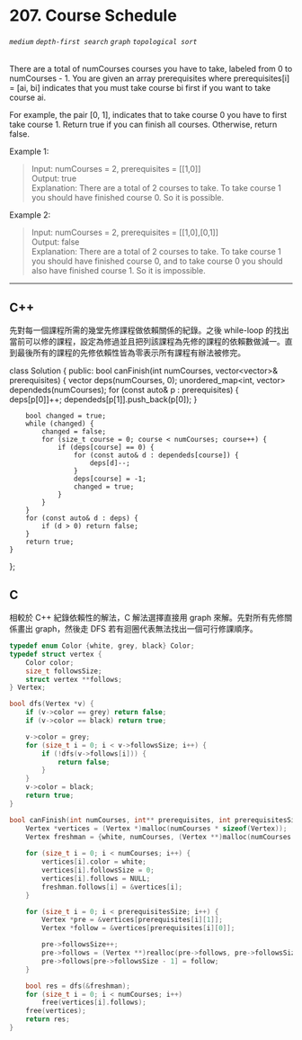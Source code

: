 # 207. Course Schedule
###### `medium` `depth-first search` `graph` `topological sort`

There are a total of numCourses courses you have to take, labeled from 0 to numCourses - 1. You are given an array prerequisites where prerequisites[i] = [ai, bi] indicates that you must take course bi first if you want to take course ai.

For example, the pair [0, 1], indicates that to take course 0 you have to first take course 1.
Return true if you can finish all courses. Otherwise, return false.

Example 1:
> Input: numCourses = 2, prerequisites = [[1,0]] <br>
Output: true <br>
Explanation: There are a total of 2 courses to take. 
To take course 1 you should have finished course 0. So it is possible.

Example 2:
> Input: numCourses = 2, prerequisites = [[1,0],[0,1]] <br>
Output: false <br>
Explanation: There are a total of 2 courses to take. 
To take course 1 you should have finished course 0, and to take course 0 you should also have finished course 1. So it is impossible.

---

## C++

先對每一個課程所需的幾堂先修課程做依賴關係的紀錄。之後 while-loop 的找出當前可以修的課程，設定為修過並且把列該課程為先修的課程的依賴數做減一。直到最後所有的課程的先修依賴性皆為零表示所有課程有辦法被修完。

class Solution {
public:
    bool canFinish(int numCourses, vector<vector<int>>& prerequisites) {
        vector<int> deps(numCourses, 0);
        unordered_map<int, vector<int>> dependeds(numCourses);
        for (const auto& p : prerequisites) {
            deps[p[0]]++;
            dependeds[p[1]].push_back(p[0]);
        }
        
        bool changed = true;
        while (changed) {
            changed = false;
            for (size_t course = 0; course < numCourses; course++) {
                if (deps[course] == 0) {
                    for (const auto& d : dependeds[course]) {
                        deps[d]--;
                    }
                    deps[course] = -1;
                    changed = true;
                }
            }
        }
        for (const auto& d : deps) {
            if (d > 0) return false;
        }
        return true;
    }
};


## C

相較於 C++ 紀錄依賴性的解法，C 解法選擇直接用 graph 來解。先對所有先修關係畫出 graph，然後走 DFS 若有迴圈代表無法找出一個可行修課順序。

```cpp
typedef enum Color {white, grey, black} Color;
typedef struct vertex {
    Color color;
    size_t followsSize;
    struct vertex **follows;
} Vertex;

bool dfs(Vertex *v) {
    if (v->color == grey) return false;
    if (v->color == black) return true;

    v->color = grey;
    for (size_t i = 0; i < v->followsSize; i++) {
        if (!dfs(v->follows[i])) {
            return false;
        }
    }
    v->color = black;
    return true;
}

bool canFinish(int numCourses, int** prerequisites, int prerequisitesSize, int* prerequisitesColSize) {
    Vertex *vertices = (Vertex *)malloc(numCourses * sizeof(Vertex));
    Vertex freshman = {white, numCourses, (Vertex **)malloc(numCourses * sizeof(Vertex *))};
    
    for (size_t i = 0; i < numCourses; i++) {
        vertices[i].color = white;
        vertices[i].followsSize = 0;
        vertices[i].follows = NULL;
        freshman.follows[i] = &vertices[i];
    }

    for (size_t i = 0; i < prerequisitesSize; i++) {
        Vertex *pre = &vertices[prerequisites[i][1]];
        Vertex *follow = &vertices[prerequisites[i][0]];

        pre->followsSize++;
        pre->follows = (Vertex **)realloc(pre->follows, pre->followsSize * sizeof(Vertex *));
        pre->follows[pre->followsSize - 1] = follow;
    }

    bool res = dfs(&freshman);
    for (size_t i = 0; i < numCourses; i++) 
        free(vertices[i].follows);
    free(vertices);
    return res;
} 
```